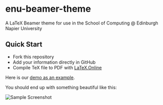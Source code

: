 # enu-beamer-theme
A LaTeX Beamer theme for use in the School of Computing @ Edinburgh Napier University

## Quick Start

- Fork this repository
- Add your information directly in GitHub
- Compile TeX file to PDF with [LaTeX.Online](https://latexonline.cc)

Here is our [demo as an example](https://latexonline.cc/compile?git=https://github.com/edinburgh-napier/aux_latex_slide_template&target=demo.tex&command=pdflatex).


You should end up with something beautiful like this:

![Sample Screenshot](https://raw.githubusercontent.com/siwells/enu-beamer-theme/master/misc/sample.png)
